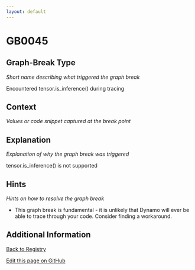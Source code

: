 ```yaml
---
layout: default
---
```

# GB0045

## Graph-Break Type
*Short name describing what triggered the graph break*

Encountered tensor.is_inference() during tracing

## Context
*Values or code snippet captured at the break point*



## Explanation
*Explanation of why the graph break was triggered*

tensor.is_inference() is not supported

## Hints
*Hints on how to resolve the graph break*

- This graph break is fundamental - it is unlikely that Dynamo will ever be able to trace through your code. Consider finding a workaround.


## Additional Information

<!-- ADDITIONAL INFORMATION START - Add custom information below this line -->

<!-- ADDITIONAL INFORMATION END -->

[Back to Registry](../index.html)

[Edit this page on GitHub](https://github.com/pytorch-labs/compile-graph-break-site/edit/main/docs/gb/gb0045.md)
